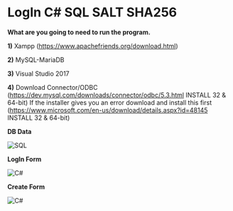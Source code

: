 # LogIn C# SQL SALT SHA256

**What are you going to need to run the program.**

**1)** Xampp (https://www.apachefriends.org/download.html)

**2)** MySQL-MariaDB

**3)** Visual Studio 2017

**4)** Download Connector/ODBC (https://dev.mysql.com/downloads/connector/odbc/5.3.html INSTALL 32 & 64-bit)
If the installer gives you an error download and install this first (https://www.microsoft.com/en-us/download/details.aspx?id=48145 INSTALL 32 & 64-bit)


**DB Data**


![SQL](https://i.imgur.com/OQ3EfJw.png)

 
**LogIn Form**


![C#](https://i.imgur.com/xHreORI.png)


**Create Form**


![C#](https://i.imgur.com/XMoqJaj.png)



